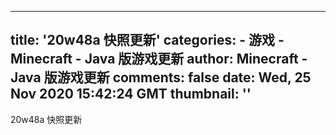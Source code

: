 
---
title: '20w48a 快照更新'
categories: 
    - 游戏
    - Minecraft - Java 版游戏更新
author: Minecraft - Java 版游戏更新
comments: false
date: Wed, 25 Nov 2020 15:42:24 GMT
thumbnail: ''
---

<div>   
20w48a 快照更新  
</div>
            
